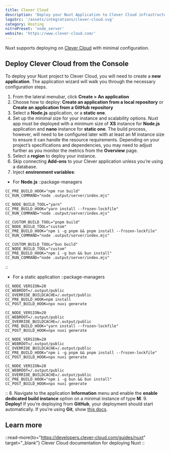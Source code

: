 ```yaml
---
title: Clever Cloud
description: 'Deploy your Nuxt Application to Clever Cloud infrastructure.'
logoSrc: '/assets/integrations/clever-cloud.svg'
category: Hosting
nitroPreset: 'node_server'
website: 'https://www.clever-cloud.com/'
---
```


Nuxt supports deploying on [Clever Cloud](https://www.clever-cloud.com/) with minimal configuration.

## Deploy Clever Cloud from the Console

To deploy your Nuxt project to Clever Cloud, you will need to create a **new application**. The application wizard will walk you through the necessary configuration steps.

1. From the lateral menubar, click **Create > An application**
2. Choose how to deploy: **Create an application from a local repository** or **Create an application from a GitHub repository**
3. Select a **Node.js** application, or a **static one**.
4. Set up the minimal size for your instance and scalability options. Nuxt app must be deployed with a minimum size of **XS** instance for **Node.js** application and **nano** instance for **static one**. The build process, however, will need to be configured later with at least an M instance size to ensure it can handle the resource requirements. Depending on your project’s specifications and dependencies, you may need to adjust further as you monitor the metrics from the **Overview** page.
5. Select a **region** to deploy your instance.
6. Skip connecting **Add-ons** to your Clever application unless you’re using a database.
7. Inject **environment variables**:
  - For **Node.js**
::package-managers

```env [npm]
CC_PRE_BUILD_HOOK="npm run build"
CC_RUN_COMMAND="node .output/server/index.mjs"
```

```env [yarn]
CC_NODE_BUILD_TOOL="yarn"
CC_PRE_BUILD_HOOK="yarn install --frozen-lockfile"
CC_RUN_COMMAND="node .output/server/index.mjs"
```

```env [pnpm]
CC_CUSTOM_BUILD_TOOL="pnpm build"
CC_NODE_BUILD_TOOL="custom"
CC_PRE_BUILD_HOOK="npm i -g pnpm && pnpm install --frozen-lockfile"
CC_RUN_COMMAND="node .output/server/index.mjs"
```

```env [bun]
CC_CUSTOM_BUILD_TOOL="bun build"
CC_NODE_BUILD_TOOL="custom"
CC_PRE_BUILD_HOOK="npm i -g bun && bun install"
CC_RUN_COMMAND="node .output/server/index.mjs"
```

::
  - For a static application
::package-managers

```env [npm]
CC_NODE_VERSION=20
CC_WEBROOT=/.output/public
CC_OVERRIDE_BUILDCACHE=/.output/public
CC_PRE_BUILD_HOOK=npm install
CC_POST_BUILD_HOOK=npx nuxi generate
```

```env [yarn]
CC_NODE_VERSION=20
CC_WEBROOT=/.output/public
CC_OVERRIDE_BUILDCACHE=/.output/public
CC_PRE_BUILD_HOOK="yarn install --frozen-lockfile"
CC_POST_BUILD_HOOK=npx nuxi generate
```

```env [pnpm]
CC_NODE_VERSION=20
CC_WEBROOT=/.output/public
CC_OVERRIDE_BUILDCACHE=/.output/public
CC_PRE_BUILD_HOOK="npm i -g pnpm && pnpm install --frozen-lockfile"
CC_POST_BUILD_HOOK=npx nuxi generate
```

```env [bun]
CC_NODE_VERSION=20
CC_WEBROOT=/.output/public
CC_OVERRIDE_BUILDCACHE=/.output/public
CC_PRE_BUILD_HOOK="npm i -g bun && bun install"
CC_POST_BUILD_HOOK=npx nuxi generate
```

::
8. Navigate to the application **Information** menu and enable the **enable dedicated build instance** option on a minimal instance of type **M**.
9. **Deploy!** If you’re deploying from **GitHub**, your deployment should start automatically. If you’re using **Git**, show [this docs](https://www.clever-cloud.com/developers/doc/quickstart/#choose-how-to-deploy).

## Learn more

::read-more{to="https://developers.clever-cloud.com/guides/nuxt" target="_blank"}
Clever Cloud documentation for deploying Nuxt
::
